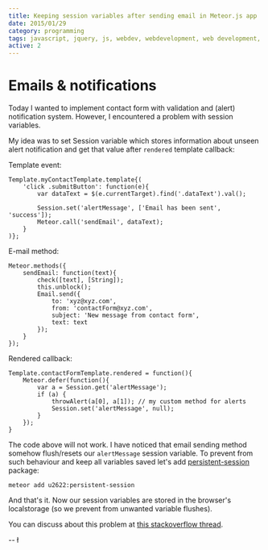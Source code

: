 ```yaml
---
title: Keeping session variables after sending email in Meteor.js app
date: 2015/01/29
category: programming
tags: javascript, jquery, js, webdev, webdevelopment, web development, front-end, front-end development, programming, meteor, meteor.js, meteorjs, node, node.js, nodejs
active: 2
---
```


# Emails & notifications

Today I wanted to implement contact form with validation and (alert) notification system. However, I encountered a problem with session variables.

My idea was to set Session variable which stores information about unseen alert notification and get that value after `rendered` template callback:

Template event:

```
Template.myContactTemplate.template{(
	'click .submitButton': function(e){
		var dataText = $(e.currentTarget).find('.dataText').val();

		Session.set('alertMessage', ['Email has been sent', 'success']);
		Meteor.call('sendEmail', dataText);
	}
)};
```

E-mail method:

```
Meteor.methods({
	sendEmail: function(text){
		check([text], [String]);
		this.unblock();
		Email.send({
			to: 'xyz@xyz.com',
			from: 'contactForm@xyz.com',
			subject: 'New message from contact form',
			text: text
		});
	}
});
```

Rendered callback:

```
Template.contactFormTemplate.rendered = function(){
	Meteor.defer(function(){
		var a = Session.get('alertMessage');
		if (a) {
			throwAlert(a[0], a[1]);	// my custom method for alerts
			Session.set('alertMessage', null);
		}
	});
}
```

The code above will not work. I have noticed that email sending method somehow flush/resets our `alertMessage` session variable. To prevent from such behaviour and keep all variables saved let's add [persistent-session](https://github.com/okgrow/meteor-persistent-session) package:

```
meteor add u2622:persistent-session
```

And that's it. Now our session variables are stored in the browser's localstorage (so we prevent from unwanted variable flushes).

You can discuss about this problem at [this stackoverflow thread](http://stackoverflow.com/questions/28084160/session-variable-unset-after-sending-email).

-- ł